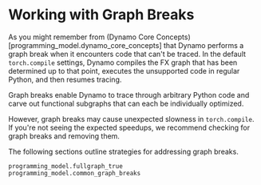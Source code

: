 # Working with Graph Breaks

As you might remember from (Dynamo Core Concepts)[programming_model.dynamo_core_concepts] that Dynamo performs a graph break when
it encounters code that can't be traced. In the default `torch.compile` settings, Dynamo compiles the FX graph
that has been determined up to that point, executes the unsupported code in regular Python, and then resumes tracing.

Graph breaks enable Dynamo to trace through arbitrary Python code and carve out functional
subgraphs that can each be individually optimized.

However, graph breaks may cause unexpected slowness in `torch.compile`.
If you're not seeing the expected speedups, we recommend checking for graph breaks and removing them.

The following sections outline strategies for addressing graph breaks.

```{toctree}
programming_model.fullgraph_true
programming_model.common_graph_breaks
```
